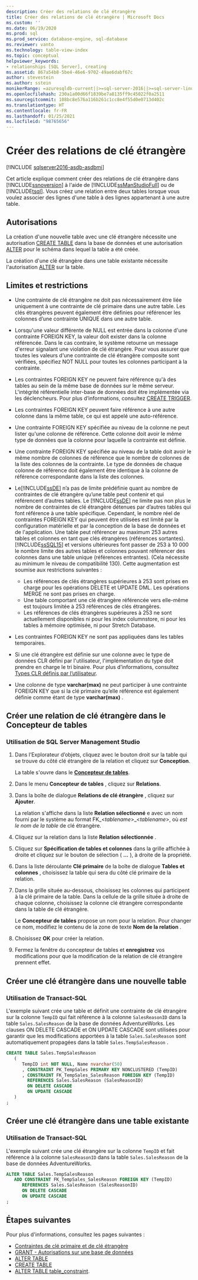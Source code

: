 ```yaml
---
description: Créer des relations de clé étrangère
title: Créer des relations de clé étrangère | Microsoft Docs
ms.custom: ''
ms.date: 06/19/2020
ms.prod: sql
ms.prod_service: database-engine, sql-database
ms.reviewer: vanto
ms.technology: table-view-index
ms.topic: conceptual
helpviewer_keywords:
- relationships [SQL Server], creating
ms.assetid: 867a54b8-5be4-46e6-9702-49ae6dabf67c
author: stevestein
ms.author: sstein
monikerRange: =azuresqldb-current||>=sql-server-2016||>=sql-server-linux-2017||=azuresqldb-mi-current
ms.openlocfilehash: 230a1a00d66f1839be7a8135ff9c45022f0a2511
ms.sourcegitcommit: 108bc8e576a116b261c1cc8e4f55d0e0713d402c
ms.translationtype: HT
ms.contentlocale: fr-FR
ms.lasthandoff: 01/25/2021
ms.locfileid: "98765656"
---
```

# <a name="create-foreign-key-relationships"></a>Créer des relations de clé étrangère


[!INCLUDE [sqlserver2016-asdb-asdbmi](../../includes/applies-to-version/sqlserver2016-asdb-asdbmi.md)]

Cet article explique comment créer des relations de clé étrangère dans [!INCLUDE[ssnoversion](../../includes/ssnoversion-md.md)] à l'aide de [!INCLUDE[ssManStudioFull](../../includes/ssmanstudiofull-md.md)] ou de [!INCLUDE[tsql](../../includes/tsql-md.md)]. Vous créez une relation entre deux tables lorsque vous voulez associer des lignes d'une table à des lignes appartenant à une autre table.

## <a name="permissions"></a>Autorisations

La création d'une nouvelle table avec une clé étrangère nécessite une autorisation [CREATE TABLE](../../t-sql/statements/create-table-transact-sql.md) dans la base de données et une autorisation [ALTER](../../t-sql/statements/alter-schema-transact-sql.md) pour le schéma dans lequel la table a été créée.

La création d'une clé étrangère dans une table existante nécessite l'autorisation [ALTER](../../t-sql/statements/alter-table-transact-sql.md) sur la table.

## <a name="limits-and-restrictions"></a><a name="BeforeYouBegin"></a>Limites et restrictions

- Une contrainte de clé étrangère ne doit pas nécessairement être liée uniquement à une contrainte de clé primaire dans une autre table. Les clés étrangères peuvent également être définies pour référencer les colonnes d’une contrainte UNIQUE dans une autre table.
- Lorsqu'une valeur différente de NULL est entrée dans la colonne d'une contrainte FOREIGN KEY, la valeur doit exister dans la colonne référencée. Dans le cas contraire, le système retourne un message d'erreur signalant une violation de clé étrangère. Pour vous assurer que toutes les valeurs d'une contrainte de clé étrangère composite sont vérifiées, spécifiez NOT NULL pour toutes les colonnes participant à la contrainte.
- Les contraintes FOREIGN KEY ne peuvent faire référence qu'à des tables au sein de la même base de données sur le même serveur. L'intégrité référentielle inter-base de données doit être implémentée via les déclencheurs. Pour plus d’informations, consultez [CREATE TRIGGER](../../t-sql/statements/create-trigger-transact-sql.md).
- Les contraintes FOREIGN KEY peuvent faire référence à une autre colonne dans la même table, ce qui est appelé une auto-référence.
- Une contrainte FOREIGN KEY spécifiée au niveau de la colonne ne peut lister qu'une colonne de référence. Cette colonne doit avoir le même type de données que la colonne pour laquelle la contrainte est définie.
- Une contrainte FOREIGN KEY spécifiée au niveau de la table doit avoir le même nombre de colonnes de référence que le nombre de colonnes de la liste des colonnes de la contrainte. Le type de données de chaque colonne de référence doit également être identique à la colonne de référence correspondante dans la liste des colonnes.
- Le[!INCLUDE[ssDE](../../includes/ssde-md.md)] n’a pas de limite prédéfinie quant au nombre de contraintes de clé étrangère qu’une table peut contenir et qui référencent d’autres tables. Le [!INCLUDE[ssDE](../../includes/ssde-md.md)] ne limite pas non plus le nombre de contraintes de clé étrangère détenues par d’autres tables qui font référence à une table spécifique. Cependant, le nombre réel de contraintes FOREIGN KEY qui peuvent être utilisées est limité par la configuration matérielle et par la conception de la base de données et de l'application. Une table peut référencer au maximum 253 autres tables et colonnes en tant que clés étrangères (références sortantes). [!INCLUDE[ssSQL15](../../includes/sssql16-md.md)] et versions ultérieures font passer de 253 à 10 000 le nombre limite des autres tables et colonnes pouvant référencer des colonnes dans une table unique (références entrantes). (Cela nécessite au minimum le niveau de compatibilité 130). Cette augmentation est soumise aux restrictions suivantes :

  - Les références de clés étrangères supérieures à 253 sont prises en charge pour les opérations DELETE et UPDATE DML. Les opérations MERGE ne sont pas prises en charge.
  - Une table comportant une clé étrangère référencée vers elle-même est toujours limitée à 253 références de clés étrangères.
  - Les références de clés étrangères supérieures à 253 ne sont actuellement disponibles ni pour les index columnstore, ni pour les tables à mémoire optimisée, ni pour Stretch Database.

- Les contraintes FOREIGN KEY ne sont pas appliquées dans les tables temporaires.
- Si une clé étrangère est définie sur une colonne avec le type de données CLR défini par l'utilisateur, l'implémentation du type doit prendre en charge le tri binaire. Pour plus d’informations, consultez [Types CLR définis par l’utilisateur](../../relational-databases/clr-integration-database-objects-user-defined-types/clr-user-defined-types.md).
- Une colonne de type **varchar(max)** ne peut participer à une contrainte FOREIGN KEY que si la clé primaire qu’elle référence est également définie comme étant de type **varchar(max)** .

## <a name="create-a-foreign-key-relationship-in-table-designer"></a>Créer une relation de clé étrangère dans le Concepteur de tables

### <a name="using-sql-server-management-studio"></a>Utilisation de SQL Server Management Studio

1. Dans l’Explorateur d’objets, cliquez avec le bouton droit sur la table qui se trouve du côté clé étrangère de la relation et cliquez sur **Conception**.

   La table s'ouvre dans le [**Concepteur de tables**](../../ssms/visual-db-tools/design-tables-visual-database-tools.md).
2. Dans le menu **Concepteur de tables** , cliquez sur **Relations**.
3. Dans la boîte de dialogue **Relations de clé étrangère** , cliquez sur **Ajouter**.

   La relation s'affiche dans la liste **Relation sélectionné** e avec un nom fourni par le système au format FK_\<*tablename*>_\<*tablename*>, où  *est le nom de la table* de clé étrangère.
4. Cliquez sur la relation dans la liste **Relation sélectionnée** .
5. Cliquez sur **Spécification de tables et colonnes** dans la grille affichée à droite et cliquez sur le bouton de sélection ( **...** ), à droite de la propriété.
6. Dans la liste déroulante **Clé primaire** de la boîte de dialogue **Tables et colonnes** , choisissez la table qui sera du côté clé primaire de la relation.
7. Dans la grille située au-dessous, choisissez les colonnes qui participent à la clé primaire de la table. Dans la cellule de la grille située à droite de chaque colonne, choisissez la colonne clé étrangère correspondante dans la table de clé étrangère.

   Le **Concepteur de tables** propose un nom pour la relation. Pour changer ce nom, modifiez le contenu de la zone de texte **Nom de la relation** .
8. Choisissez **OK** pour créer la relation.
9. Fermez la fenêtre du concepteur de tables et **enregistrez** vos modifications pour que la modification de la relation de clé étrangère prennent effet.

## <a name="create-a-foreign-key-in-a-new-table"></a>Créer une clé étrangère dans une nouvelle table

### <a name="using-transact-sql"></a>Utilisation de Transact-SQL

L'exemple suivant crée une table et définit une contrainte de clé étrangère sur la colonne `TempID` qui fait référence à la colonne `SalesReasonID` dans la table `Sales.SalesReason` de la base de données AdventureWorks. Les clauses ON DELETE CASCADE et ON UPDATE CASCADE sont utilisées pour garantir que les modifications apportées à la table `Sales.SalesReason` sont automatiquement propagées dans la table `Sales.TempSalesReason` .    

```sql
CREATE TABLE Sales.TempSalesReason 
   (
      TempID int NOT NULL, Name nvarchar(50)
      , CONSTRAINT PK_TempSales PRIMARY KEY NONCLUSTERED (TempID)
      , CONSTRAINT FK_TempSales_SalesReason FOREIGN KEY (TempID)
        REFERENCES Sales.SalesReason (SalesReasonID)
        ON DELETE CASCADE
        ON UPDATE CASCADE
   )
;
```

## <a name="create-a-foreign-key-in-an-existing-table"></a>Créer une clé étrangère dans une table existante

### <a name="using-transact-sql"></a>Utilisation de Transact-SQL
L'exemple suivant crée une clé étrangère sur la colonne `TempID` et fait référence à la colonne `SalesReasonID` dans la table `Sales.SalesReason` de la base de données AdventureWorks.

```sql
ALTER TABLE Sales.TempSalesReason
   ADD CONSTRAINT FK_TempSales_SalesReason FOREIGN KEY (TempID)
      REFERENCES Sales.SalesReason (SalesReasonID)
      ON DELETE CASCADE
      ON UPDATE CASCADE
;
```

## <a name="next-steps"></a>Étapes suivantes

Pour plus d'informations, consultez les pages suivantes :

- [Contraintes de clé primaire et de clé étrangère](primary-and-foreign-key-constraints.md)
- [GRANT - Autorisations sur une base de données](../../t-sql/statements/grant-database-permissions-transact-sql.md)
- [ALTER TABLE](../../t-sql/statements/alter-table-transact-sql.md)
- [CREATE TABLE](../../t-sql/statements/create-table-transact-sql.md)
- [ALTER TABLE table_constraint](../../t-sql/statements/alter-table-table-constraint-transact-sql.md).
